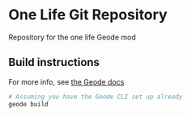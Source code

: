 # One Life Git Repository

Repository for the one life Geode mod

## Build instructions
For more info, see [the Geode docs](https://docs.geode-sdk.org/getting-started/create-mod#build)
```sh
# Assuming you have the Geode CLI set up already
geode build
```